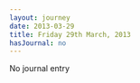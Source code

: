 ```yaml
---
layout: journey
date: 2013-03-29
title: Friday 29th March, 2013
hasJournal: no
---
```

No journal entry